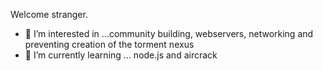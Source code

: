  Welcome stranger.
- 👀 I’m interested in ...community building, webservers, networking and preventing creation of the torment nexus
- 🌱 I’m currently learning ... node.js and aircrack


<!---
JoeDAO/JoeDAO is a ✨ special ✨ repository because its `README.md` (this file) appears on your GitHub profile.
You can click the Preview link to take a look at your changes.
--->
